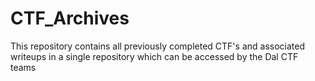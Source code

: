 # CTF_Archives
This repository contains all previously completed CTF's and associated writeups in a single repository which can be accessed by the Dal CTF teams
